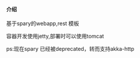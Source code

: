 #### 介绍
基于spary的webapp,rest 模板

容器开发使用jetty,部署时可以使用tomcat

ps:现在spary 已经被deprecated，转而支持akka-http


